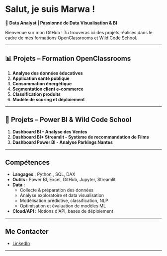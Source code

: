 #  Salut, je suis Marwa !

🎯 **Data Analyst | Passionné de Data Visualisation & BI**

Bienvenue sur mon GitHub ! Tu trouveras ici des projets réalisés dans le cadre de mes formations OpenClassrooms et Wild Code School.

---

## 📊 Projets – Formation OpenClassrooms

1.  **Analyse des données éducatives**
2.  **Application santé publique**
3.  **Consommation énergétique**
4.  **Segmentation client e-commerce**
5.  **Classification produits**
6.  **Modèle de scoring et déploiement**

---

## 💼 Projets – Power BI & Wild Code School

1.  **Dashboard BI – Analyse des Ventes**
2.  **Dashboard BI+ Streamlit - Système de recommandation de Films**
3.  **Dashboard Power BI - Analyse Parkings Nantes**

---

##  Compétences

- **Langages :** Python , SQL, DAX
- **Outils :** Power BI, Excel, GitHub, Jupyter, Streamlit
- **Data :**
  - Collecte & préparation des données
  - Analyse exploratoire et data visualisation
  - Modélisation prédictive, classification, NLP
  - Optimisation et évaluation de modèles ML
- **Cloud/API :** Notions d'API, bases de déploiement

---

## Me Contacter

- [LinkedIn](https://www.linkedin.com/in/marwa-a-73b427204/) 

---



